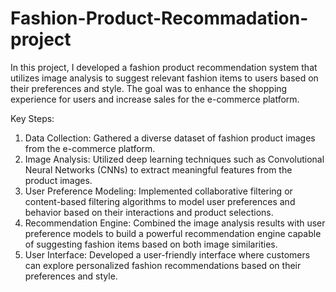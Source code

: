 # Fashion-Product-Recommadation-project
In this project, I developed a fashion product recommendation system that utilizes image analysis to suggest relevant fashion items to users based on their preferences and style. The goal was to enhance the shopping experience for users and increase sales for the e-commerce platform.

Key Steps:
1. Data Collection: Gathered a diverse dataset of fashion product images from the e-commerce platform.
2. Image Analysis: Utilized deep learning techniques such as Convolutional Neural Networks (CNNs) to extract
meaningful features from the product images.
3. User Preference Modeling: Implemented collaborative filtering or content-based filtering algorithms to model user
preferences and behavior based on their interactions and product selections.
4. Recommendation Engine: Combined the image analysis results with user preference models to build a powerful
recommendation engine capable of suggesting fashion items based on both image similarities.
5. User Interface: Developed a user-friendly interface where customers can explore personalized fashion
recommendations based on their preferences and style.
